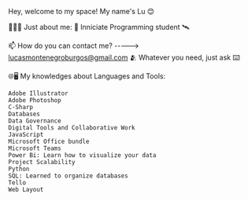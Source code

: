 Hey, welcome to my space!
My name's Lu 😊

🧑🏼‍💻​ Just about me:
🛜 Inniciate Programming student 🛰️​

📫 How do you can contact me? -----> lucasmontenegroburgos@gmail.com 🫂
    Whatever you need, just ask ⌨️

🌐​🖥️​
My knowledges about Languages and Tools:

    Adobe Illustrator
    Adobe Photoshop
    C-Sharp
    Databases
    Data Governance
    Digital Tools and Collaborative Work
    JavaScript
    Microsoft Office bundle
    Microsoft Teams
    Power Bi: Learn how to visualize your data
    Project Scalability
    Python
    SQL: Learned to organize databases
    Tello
    Web Layout
